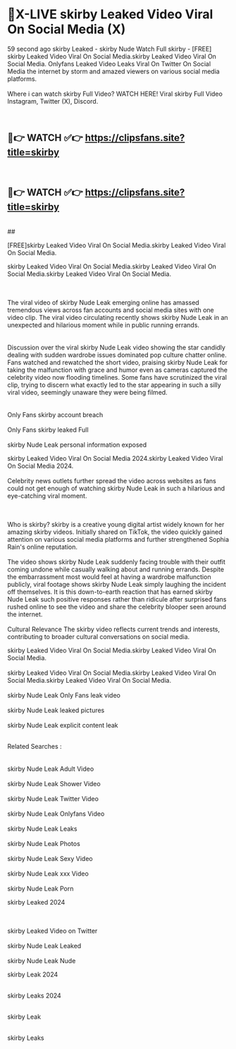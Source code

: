 # 🔴X-LIVE skirby Leaked Video Viral On Social Media (X)<br>


59 second ago skirby Leaked  - skirby Nude  Watch Full skirby - [FREE] skirby Leaked Video Viral On Social Media.skirby Leaked Video Viral On Social Media.   Onlyfans Leaked Video Leaks Viral On Twitter On Social Media the internet by storm and amazed viewers on various social media platforms. <br><br>
Where i can watch skirby Full Video? WATCH HERE! Viral skirby Full Video Instagram, Twitter (X), Discord. <br>


 <br>

##  🔴👉 WATCH ✅👉  <a href="https://clipsfans.site?title=skirby&ref=git">https://clipsfans.site?title=skirby</a> <br>
  <br>

##  🔴👉 WATCH ✅👉  <a href="https://clipsfans.site?title=skirby&ref=git">https://clipsfans.site?title=skirby</a> <br>
  <br>
  ##



[FREE]skirby Leaked Video Viral On Social Media.skirby Leaked Video Viral On Social Media. <br>

skirby Leaked Video Viral On Social Media.skirby Leaked Video Viral On Social Media.skirby Leaked Video Viral On Social Media. <br>


  <br>

  <br>
The viral video of skirby Nude Leak emerging online has amassed tremendous views across fan accounts and social media sites with one video clip. The viral video circulating recently shows skirby Nude Leak in an unexpected and hilarious moment while in public running errands.<br>
<br>


<br>
Discussion over the viral skirby Nude Leak video showing the star candidly dealing with sudden wardrobe issues dominated pop culture chatter online. Fans watched and rewatched the short video, praising skirby Nude Leak for taking the malfunction with grace and humor even as cameras captured the celebrity video now flooding timelines. Some fans have scrutinized the viral clip, trying to discern what exactly led to the star appearing in such a silly viral video, seemingly unaware they were being filmed.<br>
<br>
<br> 
Only Fans skirby account breach<br>
<br>
Only Fans skirby leaked Full <br>
<br>
skirby Nude Leak personal information exposed<br>

skirby Leaked Video Viral On Social Media 2024.skirby Leaked Video Viral On Social Media 2024. <br>
<br>
Celebrity news outlets further spread the video across websites as fans could not get enough of watching skirby Nude Leak in such a hilarious and eye-catching viral moment.<br>
<br>

<br>
Who is skirby? skirby is a creative young digital artist widely known for her amazing skirby videos. Initially shared on TikTok, the video quickly gained attention on various social media platforms and further strengthened Sophia Rain's online reputation.<br>
<br>
The video shows skirby Nude Leak suddenly facing trouble with their outfit coming undone while casually walking about and running errands. Despite the embarrassment most would feel at having a wardrobe malfunction publicly, viral footage shows skirby Nude Leak simply laughing the incident off themselves. It is this down-to-earth reaction that has earned skirby Nude Leak such positive responses rather than ridicule after surprised fans rushed online to see the video and share the celebrity blooper seen around the internet.<br>
<br>
Cultural Relevance The skirby video reflects current trends and interests, contributing to broader cultural conversations on social media.<br>

skirby Leaked Video Viral On Social Media.skirby Leaked Video Viral On Social Media.<br>
<br>
skirby Leaked Video Viral On Social Media.skirby Leaked Video Viral On Social Media.skirby Leaked Video Viral On Social Media.<br>
<br>
skirby Nude Leak Only Fans leak video<br>
<br>
skirby Nude Leak leaked pictures<br>
<br>
skirby Nude Leak explicit content leak<br>


<br>
Related Searches :<br>
<br>

<br>
skirby Nude Leak Adult Video<br>
<br>
skirby Nude Leak Shower Video<br>
<br>
skirby Nude Leak Twitter Video<br>
<br>
skirby Nude Leak Onlyfans Video<br>
<br>
skirby Nude Leak Leaks<br>
<br>
skirby Nude Leak Photos<br>

<br>
skirby Nude Leak Sexy Video<br>
<br>
skirby Nude Leak xxx Video<br>
<br>
skirby Nude Leak Porn<br>

skirby  Leaked 2024 <br> <br>
<br>

skirby Leaked Video on Twitter <br>
<br>
skirby Nude Leak Leaked<br>
<br>
skirby Nude Leak Nude<br>


skirby  Leak 2024 <br> <br>



skirby  Leaks 2024 <br> <br>



 
skirby  Leak<br> <br>



skirby  Leaks<br> <br>





</p>




 



</p>










